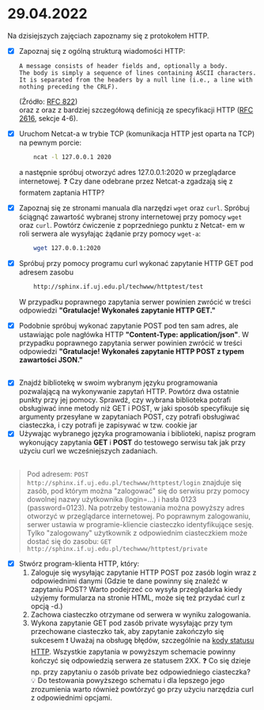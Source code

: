 # 29.04.2022

Na dzisiejszych zajęciach zapoznamy się z protokołem HTTP.
- [x] Zapoznaj się z ogólną strukturą wiadomości HTTP:
    ```
    A message consists of header fields and, optionally a body. 
    The body is simply a sequence of lines containing ASCII characters. 
    It is separated from the headers by a null line (i.e., a line with nothing preceding the CRLF). 
    ```
    (Źródło: [RFC 822](https://tools.ietf.org/html/rfc822)) \
    oraz z oraz z bardziej szczegółową definicją ze specyfikacji HTTP ([RFC 2616](https://datatracker.ietf.org/doc/html/rfc2616#section-4), sekcje 4-6).

- [x] Uruchom Netcat-a w trybie TCP (komunikacja HTTP jest oparta na TCP) na pewnym porcie:
    ```bash
        ncat -l 127.0.0.1 2020
    ```
    a następnie spróbuj otworzyć adres 127.0.0.1:2020 w przeglądarce internetowej. 
    :question: Czy dane odebrane przez Netcat-a zgadzają się z formatem zaptania HTTP?
- [x] Zapoznaj się ze stronami manuala dla narzędzi `wget` oraz `curl`. 
    Spróbuj ściągnąć zawartość wybranej strony internetowej przy pomocy `wget` oraz `curl`. 
    Powtórz ćwiczenie z poprzedniego punktu z Netcat- em w roli serwera ale wysyłając żądanie przy pomocy `wget-a`:
    ```bash
        wget 127.0.0.1:2020
    ```
- [x] Spróbuj przy pomocy programu curl wykonać zapytanie HTTP GET pod adresem zasobu
    ```bash
        http://sphinx.if.uj.edu.pl/techwww/httptest/test
    ```
    W przypadku poprawnego zapytania serwer powinien zwrócić w treści odpowiedzi **"Gratulacje! Wykonałeś zapytanie HTTP GET."**
- [x] Podobnie spróbuj wykonać zapytanie POST pod ten sam adres, ale ustawiając pole nagłówka HTTP **"Content-Type: application/json"**. 
    W przypadku poprawnego zapytania serwer powinien zwrócić w treści odpowiedzi **"Gratulacje! Wykonałeś zapytanie HTTP POST z typem zawartości JSON."**

## 

- [x] Znajdź bibliotekę w swoim wybranym języku programowania pozwalającą na wykonywanie zapytań HTTP.
    Powtórz dwa ostatnie punkty przy jej pomocy.
    Sprawdź, czy wybrana biblioteka potrafi obsługiwać inne metody niż GET i POST, w jaki sposób specyfikuje się argumenty przesyłane w zapytaniach POST, czy potrafi obsługiwać ciasteczka, i czy potrafi je zapisywać w tzw. cookie jar
- [x] Używając wybranego języka programowania i biblioteki, napisz program wykonujący zapytania **GET** i **POST** do testowego serwisu tak jak przy użyciu curl we wcześniejszych zadaniach.

##

> Pod adresem:
> ```POST http://sphinx.if.uj.edu.pl/techwww/httptest/login```
> znajduje się zasób, pod którym można "zalogować" się do serwisu przy pomocy dowolnej nazwy użytkownika (login=...) i hasła 0123 (password=0123). Na potrzeby testowania można powyższy adres otworzyć w przeglądarce internetowej. Po poprawnym zalogowaniu, serwer ustawia w programie-kliencie ciasteczko identyfikujące sesję. Tylko "zalogowany" użytkownik z odpowiednim ciasteczkiem może dostać się do zasobu:
> ```GET http://sphinx.if.uj.edu.pl/techwww/httptest/private```

- [x] Stwórz program-klienta HTTP, który:
    1) Zaloguje się wysyłając zapytanie HTTP POST poz zasób login wraz z odpowiednimi danymi (Gdzie te dane powinny się znaleźć w zapytaniu POST? Warto podejrzeć co wysyła przeglądarka kiedy użyjemy formularza na stronie HTML, może się też przydać curl z opcją -d.)
    2) Zachowa ciasteczko otrzymane od serwera w wyniku zalogowania.
    3) Wykona zapytanie GET pod zasób private wysyłając przy tym przechowane ciasteczko tak, aby zapytanie zakończyło się sukcesem
    :exclamation: Uważaj na obsługę błędów, szczególnie na [kody statusu HTTP](https://developer.mozilla.org/en-US/docs/Web/HTTP/Status). 
    Wszystkie zapytania w powyższym schemacie powinny kończyć się odpowiedzią serwera ze statusem 2XX. 
    :question: Co się dzieje np. przy zapytaniu o zasób private bez odpowiedniego ciasteczka?
    :bulb: Do testowania powyższego schematu i dla lepszego jego zrozumienia warto również powtórzyć go przy użyciu narzędzia curl z odpowiednimi opcjami.
